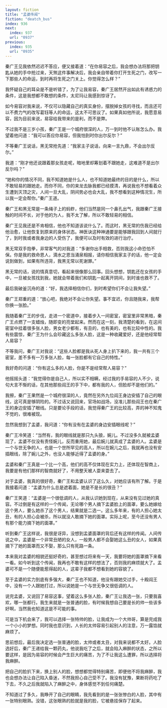 ```yaml
---
layout: fiction
title: "孟婆传闻"
fiction: "deatch_bus"
index: 936
next:
  index: 937
  url: "0937"
previous:
  index: 935
  url: "0935"
---
```

秦广王见我依然迟迟不答应，便又接着道：“在你易容之后，我会想办法将那把钥匙从她的手中抢过来，天煞这件事解决后，我会亲自带着你打开生死之门，改写一下那些人的命运，到时再将生死之门关上。你觉得怎么样？”

我怀疑自己的耳朵是不是听错了，为了让我易容，秦广王居然开出如此有诱惑力的条件，这是我想都不敢想的条件，太尼玛让我感到惊讶了。

如今易容对我来说，不仅可以隐藏自己的真实身份，摆脱掉女孩的寻找，而且还可以不费力气的改写葛钰等人的命运，这太不可思议了。如果真如他所说，我愿意易容，因为目前来说，易容给我带来的是利，而不是弊。

不过我不是三岁小孩，秦广王是一个城府很深的人，万一到时他不认账怎么办。我望着他问道：“我可以答应你易容，但我怕到时你出尔反尔？”

不等秦广王说话，黑无常抢先道：“我家主子说话，向来一言九鼎，不会出尔反尔。”

我道：“刚才他还说跟着那女孩走呢，暗地里却筹划着不跟她走，这难道不是出尔反尔吗？”

“她和你的情况不同，我不知道她是什么人，也不知道她最终的目的是什么，所以不敢轻易的跟她走。而你不同，你的来龙去脉我都已经摸清，再说我也不想看着众生遭到灭顶之灾，人间一旦大乱，阴间势必也会大乱，我不想看到这种情况生，所以我一定会帮你。”秦广王道。

秦广王和黑无常是一条绳子上的蚂蚱，他们当然是同一个鼻孔出气，我跟秦广王接触的时间不长，对于他的为人，我不太了解，所以不敢轻易的相信。

秦广王见我还是不肯相信，他也不知道该说什么了。而这时，黑无常的伤我已经给他治愈，让他恢复到原来的身体状态。神医诀这种神通要是能够跟我回到人间就行了，到时我或者我身边的人受伤了，我便可以及时有效的进行治疗。

黑无常双手抱拳，非常客气的对我道：“多谢你出手相救，否则我这小命恐怕不保。你是我的救命恩人，滴水之恩当涌泉相报，请你相信我家主子的话，他一定会说到做到，如果有所违背，我黑无常以死谢罪。”

黑无常的话，说的情真意切，看起来很像那么回事。回头想想，钥匙还在女孩的手中，一旦被女孩找到我，她就会带着我们和钥匙一起离开阴间，到时谁也救不了。

最后我破釜沉舟的道：“好，我选择相信你们，到时希望你们不会让我失望。”

秦广王郑重的道：“放心吧，我绝对不会让你失望。事不宜迟，你且随我来，我帮你换一张脸。”

我随着秦广王的步伐，走进一个密道中，接着步入一间密室，密室里非常黑暗，秦广王点燃了一支蜡烛，随即变的亮堂起来。然而在这一刻，我清楚的看到，在这间密室中挂着很多张人脸，男女老少都有，有丑的，也有美的，也有比较中性的。我有些震惊，秦广王为什么会珍藏这么多张人脸，这是一种收藏爱好，还是他经常帮人易容？

不等我问，秦广王对我说：“这些人脸都是我从死人身上扒下来的，我一共有三个密室，差不多有一万多张人脸，每一张脸都有它自己的特性。”

我好奇的问道：“你有这么多的人脸，你是不是经常帮人易容？”

他摇摇头道：“我觉得你是自己人，所以实不相瞒，经过我的手易容的人不少，说句大言不惭的话，在其他那些阎王的手下中，都有我的人，但脸却不是他们的。”

我擦，秦广王果然是一个城府很深的人，竟然在另外九位阎王身边安插了自己的眼线，这可真是够阴险的。不过话又说回来，官场如战场，没准儿那些阎王也在秦广王的身边安插了眼线。只是要论手段的话，我觉得秦广王的比较高，弄的神不知鬼不觉的，很难被现。

忽然我想到了孟婆，我问道：“你有没有在孟婆的身边安插眼线呢？”

秦广王冷笑道：“当然有，我的眼线就是那只九头狼，婉儿。不过没多久就被孟婆现了，孟婆不仅没有责怪婉儿，反而重用她，最后婉儿就真成了孟婆的人。孟婆是一个与世无争的人，也是一个世所罕见的高人，所以在婉儿之后，我就再也没有安插眼线，除了婉儿之外，也没人能够近得了孟婆的身。”

孟婆和秦广王真是一个比一个高，他们的高不仅体现在实力上，还体现在智商上，我要是有他们那样的智商就好了，不用整天被人耍来耍去了。

对于孟婆，我真的很好奇，秦广王和孟婆认识了这么久，对她应该有所了解。于是我接着问道：“孟婆为什么总是遮着面，她是不是长的很丑？”

秦广王笑道：“孟婆是一个很低调的人，从我认识她到现在，从来没有见过她的真容。不过倒是有这样的一个传闻，无论哪个男人摘下孟婆脸上的面罩，要么她嫁给这个男人，要么她杀了这个男人，结果就是二选一。这么多年来，有的人担心她太丑，有的人担心会被杀，所以就没人敢摘下她的面罩。实际上呢，至今还没有男人有那个能力摘下她的面罩。”

听到秦广王这样说，我很是讶异，没想到孟婆面罩的背后还有这样的传闻。人间传说之中，孟婆是一个非常丑陋的女人，一般男人都不会娶她这么丑的女人，如果真摘下了她的面罩而又不娶，那么只有死路一条。

本来我对孟婆的相貌还挺好奇的，甚至想过将来有一天，我要将她的面罩摘下来看一看。如今听到这个传闻，我再也不敢有这样的想法了，否则我的麻烦就大了。孟婆可不是一个随便能惹得起的人，这辈子我都不想看到她的容貌了。

至于孟婆的实力到底有多强大，秦广王也不知道，他没有跟她交过手，十殿阎王中，没有一个人跟她打过，所以说她是一个与世无争又很低调的人。

说完孟婆，又说回了易容这事，望着这么多张人脸，秦广王让我选一张，只要我喜欢，哪一张都行。我生来就是一张普通的脸，有时候我想自己要是长的帅一些该多好啊，当然我也知道这是不可能的事。

可是当下机会来了，我可以选择一张特帅的脸，让我成为一个大帅哥，算是完成我一个小小的梦想。同时我也意识到，人长的太帅容易引起别人的注意，万一露馅就麻烦了。

思前想后，最后我决定选一张普通的脸，太帅或者太丑，对我来说都不太好。人脸选好后，秦广王递给我一颗药丸，他说我吃了之后，就会陷入麻醉的状态，之所以要这样，是因为易容的时候会产生巨大的痛苦，为了不让我这么遭罪，所以选择将我麻醉。

把自己的脸扒下来，换上别人的脸，想想都觉得特别痛苦，即便他不将我麻醉，我也会想办法让自己陷入昏迷，不然我担心自己受不了。我没有犹豫，果断将药吃了下去，不久之后我就陷入了麻醉之中，身体感觉不到任何痛楚。

不知道过了多久，我睁开了自己的眼睛，我先看到的是一张张惨白的人脸，其中有一张特别眼熟。没错，这张眼熟的脸就是我的脸，它被悬挂保存了起来。